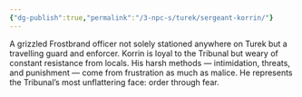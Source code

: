 ```yaml
---
{"dg-publish":true,"permalink":"/3-npc-s/turek/sergeant-korrin/"}
---
```



A grizzled Frostbrand officer not solely stationed anywhere on Turek but a travelling guard and enforcer. Korrin is loyal to the Tribunal but weary of constant resistance from locals. His harsh methods — intimidation, threats, and punishment — come from frustration as much as malice. He represents the Tribunal’s most unflattering face: order through fear.